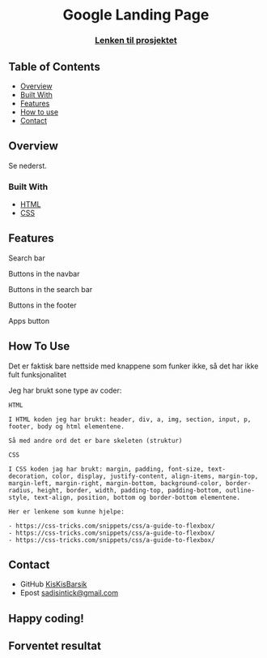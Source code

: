 
<h1 align="center">Google Landing Page</h1>
<div align="center">
  <h3>
    <a href="https://kiskisbarsik.github.io/Google-Home-Page/">
      Lenken til prosjektet
    </a>
  </h3>
</div>
<!-- TABLE OF CONTENTS -->

## Table of Contents

- [Overview](#overview)
- [Built With](#built-with)
- [Features](#features)
- [How to use](#how-to-use)
- [Contact](#contact)

<!-- OVERVIEW -->
## Overview
Se nederst.

### Built With
- [HTML](https://www.w3schools.com/html/)
- [CSS](https://www.w3schools.com/css/default.asp)

## Features
<p>Search bar</p>
<p>Buttons in the navbar</p>
<p>Buttons in the search bar</p>
<p>Buttons in the footer</p>
<p>Apps button</p>

## How To Use

Det er faktisk bare nettside med knappene som funker ikke, så det har ikke fult funksjonalitet

Jeg har brukt sone type av coder:

```
HTML

I HTML koden jeg har brukt: header, div, a, img, section, input, p, footer, body og html elementene.

Så med andre ord det er bare skeleten (struktur)

CSS

I CSS koden jag har brukt: margin, padding, font-size, text-decoration, color, display, justify-content, align-items, margin-top, margin-left, margin-right, margin-bottom, background-color, border-radius, height, border, width, padding-top, padding-bottom, outline-style, text-align, position, bottom og border-bottom elementene.

Her er lenkene som kunne hjelpe:

- https://css-tricks.com/snippets/css/a-guide-to-flexbox/
- https://css-tricks.com/snippets/css/a-guide-to-flexbox/
- https://css-tricks.com/snippets/css/a-guide-to-flexbox/

```

## Contact
- GitHub [KisKisBarsik](https://github.com/KisKisBarsik)
- Epost [sadisintick@gmail.com](https://mail.google.com/mail/u/0/#inbox?compose=CllgCJfttkxnRTfZMLRPRccmtnVQKvxJczrlJJcfkTCSTvBlGjTSkHwXFpzLDXVWvnlPCkDHnvB)


## Happy coding!

## Forventet resultat

<img scr="Image/Image1.png">
